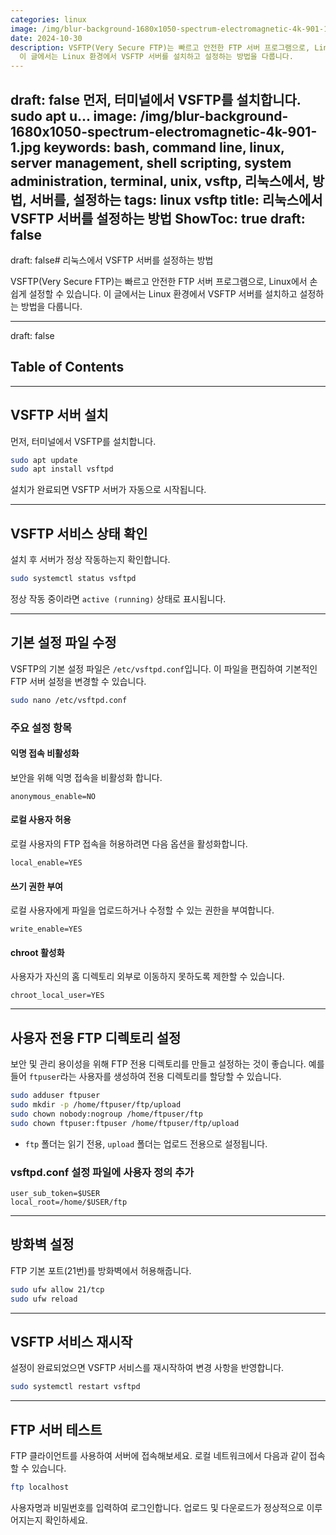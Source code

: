 ```yaml
---
categories: linux
image: /img/blur-background-1680x1050-spectrum-electromagnetic-4k-901-1.jpg
date: 2024-10-30
description: VSFTP(Very Secure FTP)는 빠르고 안전한 FTP 서버 프로그램으로, Linux에서 손쉽게 설정할 수 있습니다.
  이 글에서는 Linux 환경에서 VSFTP 서버를 설치하고 설정하는 방법을 다룹니다.
---
```

draft: false 먼저, 터미널에서 VSFTP를 설치합니다. sudo
  apt u...
image: /img/blur-background-1680x1050-spectrum-electromagnetic-4k-901-1.jpg
keywords: bash, command line, linux, server management, shell scripting, system administration,
  terminal, unix, vsftp, 리눅스에서, 방법, 서버를, 설정하는
tags: linux vsftp
title: 리눅스에서 VSFTP 서버를 설정하는 방법
ShowToc: true
draft: false
---
draft: false# 리눅스에서 VSFTP 서버를 설정하는 방법

VSFTP(Very Secure FTP)는 빠르고 안전한 FTP 서버 프로그램으로, Linux에서 손쉽게 설정할 수 있습니다. 이 글에서는 Linux 환경에서 VSFTP 서버를 설치하고 설정하는 방법을 다룹니다.

---
draft: false
## Table of Contents
---

## VSFTP 서버 설치

먼저, 터미널에서 VSFTP를 설치합니다.

```bash
sudo apt update
sudo apt install vsftpd
```

설치가 완료되면 VSFTP 서버가 자동으로 시작됩니다.

---

## VSFTP 서비스 상태 확인

설치 후 서버가 정상 작동하는지 확인합니다.

```bash
sudo systemctl status vsftpd
```

정상 작동 중이라면 `active (running)` 상태로 표시됩니다.

---

## 기본 설정 파일 수정

VSFTP의 기본 설정 파일은 `/etc/vsftpd.conf`입니다. 이 파일을 편집하여 기본적인 FTP 서버 설정을 변경할 수 있습니다.

```bash
sudo nano /etc/vsftpd.conf
```

### 주요 설정 항목

#### 익명 접속 비활성화

보안을 위해 익명 접속을 비활성화 합니다.

```plaintext
anonymous_enable=NO
```

#### 로컬 사용자 허용

로컬 사용자의 FTP 접속을 허용하려면 다음 옵션을 활성화합니다.

```plaintext
local_enable=YES
```

#### 쓰기 권한 부여

로컬 사용자에게 파일을 업로드하거나 수정할 수 있는 권한을 부여합니다.

```plaintext
write_enable=YES
```

#### chroot 활성화

사용자가 자신의 홈 디렉토리 외부로 이동하지 못하도록 제한할 수 있습니다.

```plaintext
chroot_local_user=YES
```

---

## 사용자 전용 FTP 디렉토리 설정

보안 및 관리 용이성을 위해 FTP 전용 디렉토리를 만들고 설정하는 것이 좋습니다. 예를 들어 `ftpuser`라는 사용자를 생성하여 전용 디렉토리를 할당할 수 있습니다.

```bash
sudo adduser ftpuser
sudo mkdir -p /home/ftpuser/ftp/upload
sudo chown nobody:nogroup /home/ftpuser/ftp
sudo chown ftpuser:ftpuser /home/ftpuser/ftp/upload
```

* `ftp` 폴더는 읽기 전용, `upload` 폴더는 업로드 전용으로 설정됩니다.

### vsftpd.conf 설정 파일에 사용자 정의 추가

```plaintext
user_sub_token=$USER
local_root=/home/$USER/ftp
```

---

## 방화벽 설정

FTP 기본 포트(21번)를 방화벽에서 허용해줍니다.

```bash
sudo ufw allow 21/tcp
sudo ufw reload
```

---

## VSFTP 서비스 재시작

설정이 완료되었으면 VSFTP 서비스를 재시작하여 변경 사항을 반영합니다.

```bash
sudo systemctl restart vsftpd
```

---

## FTP 서버 테스트

FTP 클라이언트를 사용하여 서버에 접속해보세요. 로컬 네트워크에서 다음과 같이 접속할 수 있습니다.

```bash
ftp localhost
```

사용자명과 비밀번호를 입력하여 로그인합니다. 업로드 및 다운로드가 정상적으로 이루어지는지 확인하세요.

